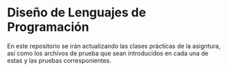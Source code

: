 # Diseño de Lenguajes de Programación

En este repositorio se irán actualizando las clases prácticas de la asigntura, así como los archivos de prueba que sean introducidos en cada una de estas y las pruebas corresponientes.
